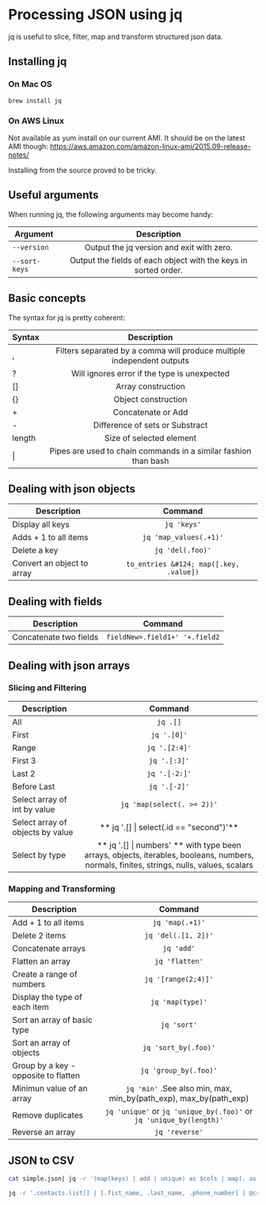 # Processing JSON using jq

jq is useful to slice, filter, map and transform structured json data.

## Installing jq

### On Mac OS

`brew install jq`

### On AWS Linux

Not available as yum install on our current AMI. It should be on the latest AMI though: https://aws.amazon.com/amazon-linux-ami/2015.09-release-notes/

Installing from the source proved to be tricky.

## Useful arguments

When running jq, the following arguments may become handy:

| Argument        |  Description  |
| ----------------| :------------:|
| `--version`| Output the jq version and exit with zero. |
| `--sort-keys` | Output the fields of each object with the keys in sorted order.|

## Basic concepts

The syntax for jq is pretty coherent:

| Syntax  |  Description  |
| --------| :------------:|
| , | Filters separated by a comma will produce multiple independent outputs|
| ? | Will ignores error if the type is unexpected |
| [] | Array construction |
| {} | Object construction |
| + | Concatenate or Add |
| - | Difference of sets or Substract |
| length | Size of selected element |
| &#124; | Pipes are used to chain commands in a similar fashion than bash|


## Dealing with json objects

| Description | Command |
| ------------| :-----: |
| Display all keys | `jq 'keys'` |
| Adds + 1 to all items | `jq 'map_values(.+1)'` |
| Delete a key| `jq 'del(.foo)'` |
| Convert an object to array | `to_entries &#124; map([.key, .value])` |

## Dealing with fields

| Description | Command |
| ------------| :-----: |
| Concatenate two fields| `fieldNew=.field1+' '+.field2` |


## Dealing with json arrays

### Slicing and Filtering

| Description | Command |
| ------------| :-----: |
| All | `jq .[]` |
| First |	`jq '.[0]'` |
| Range | `jq '.[2:4]'` |
| First 3 | `jq '.[:3]'` |
| Last 2 | `jq '.[-2:]'` |
| Before Last | `jq '.[-2]'`|
| Select array of int by value | `jq 'map(select(. >= 2))'` |
| Select array of objects by value| ** jq '.[] &#124; select(.id == "second")'** |
| Select by type | ** jq '.[] &#124; numbers' ** with type been arrays, objects, iterables, booleans, numbers, normals, finites, strings, nulls, values, scalars |

### Mapping and Transforming

| Description | Command |
| ------------| :-----: |
| Add + 1 to all items | `jq 'map(.+1)'` |
| Delete 2 items| `jq 'del(.[1, 2])'` |
| Concatenate arrays | `jq 'add'` |
| Flatten an array | `jq 'flatten'` |
| Create a range of numbers | `jq '[range(2;4)]'` |
| Display the type of each item| `jq 'map(type)'` |
| Sort an array of basic type| `jq 'sort'` |
| Sort an array of objects | `jq 'sort_by(.foo)'` |
| Group by a key - opposite to flatten | `jq 'group_by(.foo)'` |
| Minimun value of an array| `jq 'min'` .See also  min, max, min_by(path_exp), max_by(path_exp) |
| Remove duplicates| `jq 'unique'` or `jq 'unique_by(.foo)'` or `jq 'unique_by(length)'` |
| Reverse an array | `jq 'reverse'` |


## JSON to CSV

```bash 
cat simple.json| jq -r '(map(keys) | add | unique) as $cols | map(. as $row | $cols | map($row[.])) as $rows | $cols, $rows[] | @csv' 
```
```bash
jq -r '.contacts.list[] | [.fist_name, .last_name, .phone_number] | @csv'  result.json
```

